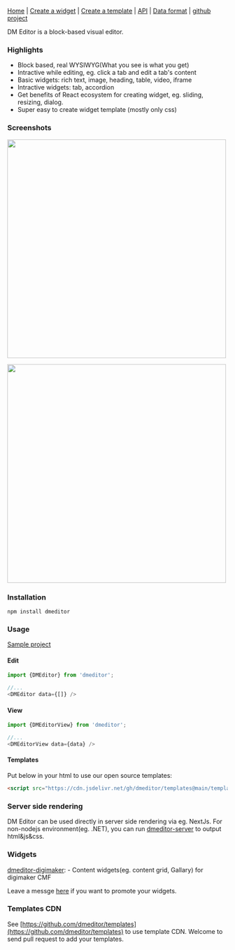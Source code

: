 
[Home](/) | [Create a widget](/create-widget) | [Create a template](/create-a-template.md) | [API](/api) | [Data format](/data-format) | [github project](https://github.com/dmeditor/dmeditor)

DM Editor is a block-based visual editor.

### Highlights
- Block based, real WYSIWYG(What you see is what you get)
- Intractive while editing, eg. click a tab and edit a tab's content
- Basic widgets: rich text, image, heading, table, video, iframe
- Intractive widgets: tab, accordion
- Get benefits of React ecosystem for creating widget, eg. sliding, resizing, dialog.
- Super easy to create widget template (mostly only css)

### Screenshots

<a href="https://www.digimaker.com/var/images/w/wzz/upload-2038061186-screen1.png"><img width="500px" src="https://www.digimaker.com/var/images/w/wzz/upload-2038061186-screen1.png" /></a>

<a href="https://www.digimaker.com/var/images/l/loe/upload-103887251-screen2.png"><img width="500px" src="https://www.digimaker.com/var/images/l/loe/upload-103887251-screen2.png" /></a>

### Installation

```
npm install dmeditor
```

### Usage

[Sample project](https://github.com/dmeditor/dmeditor-sample)

#### Edit
```typescript
import {DMEditor} from 'dmeditor';

//...
<DMEditor data={[]} />
```

#### View
```typescript
import {DMEditorView} from 'dmeditor';

//...
<DMEditorView data={data} />
```

#### Templates
Put below in your html to use our open source templates:

```html
<script src="https://cdn.jsdelivr.net/gh/dmeditor/templates@main/templates.js"></script>
```

### Server side rendering

DM Editor can be used directly in server side rendering via eg. NextJs. For non-nodejs environment(eg. .NET), you can run [dmeditor-server](https://github.com/dmeditor/dmeditor-server) to output html&js&css.


### Widgets
[dmeditor-digimaker](https://github.com/digimakergo/dmeditor-digimaker/):  - Content widgets(eg. content grid, Gallary) for digimaker CMF

Leave a messge [here](https://github.com/dmeditor/dmeditor/issues/1) if you want to promote your widgets.


### Templates CDN
See [https://github.com/dmeditor/templates](https://github.com/dmeditor/templates) to use template CDN. Welcome to send pull request to add your templates.

